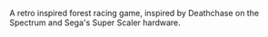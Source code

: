 A retro inspired forest racing game, inspired by Deathchase on the Spectrum and Sega's Super Scaler hardware.
